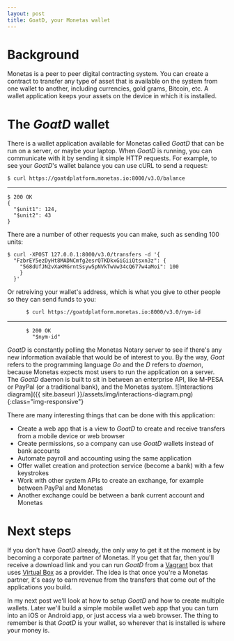 ```yaml
---
layout: post
title: GoatD, your Monetas wallet
---
```


# Background

Monetas is a peer to peer digital contracting system. You can create a contract to transfer any type of asset that is available on the system from one wallet to another, including currencies, gold grams, Bitcoin, etc. A wallet application keeps your assets on the device in which it is installed. 

# The *GoatD* wallet

There is a wallet application available for Monetas called *GoatD* that can be run on a server, or maybe your laptop. When *GoatD* is running, you can communicate with it by sending it simple HTTP requests. For example, to see your *GoatD*'s wallet balance you can use cURL to send a request:



    $ curl https://goatdplatform.monetas.io:8000/v3.0/balance

<hr class="codebreak">

    $ 200 OK
    {
      "$unit1": 124,
      "$unit2": 43
    }

There are a number of other requests you can make, such as sending 100 units:



    $ curl -XPOST 127.0.0.1:8000/v3.0/transfers -d '{
      "FzbrEY5ezDyHt8MADNCmfg2esrQTKDkxGiGiiQtsxn3z": {
        "568dUfJN2vXaKMGrntSsyw5pNVkTwVw34cQ677w4aMoi": 100
        }
      }'

Or retreiving your wallet's address, which is what you give to other people so they can send funds to you:




          $ curl https://goatdplatform.monetas.io:8000/v3.0/nym-id

<hr class="codebreak">

          $ 200 OK
            "$nym-id"

*GoatD* is constantly polling the Monetas Notary server to see if there's any new information available that would be of interest to you. By the way, *Goat* refers to the programming language *Go* and the *D* refers to *daemon*, because Monetas expects most users to run the application on a server. The *GoatD* daemon is built to sit in between an enterprise API, like M-PESA or PayPal (or a traditional bank), and the Monetas system. ![Interactions diagram]({{ site.baseurl }}/assets/img/interactions-diagram.png){:class="img-responsive"}

There are many interesting things that can be done with this application:

* Create a web app that is a view to *GoatD* to create and receive transfers from a mobile device or web browser
* Create permissions, so a company can use *GoatD* wallets instead of bank accounts
* Automate payroll and accounting using the same application
* Offer wallet creation and protection service (become a bank) with a few keystrokes
* Work with other system APIs to create an exchange, for example between PayPal and Monetas
* Another exchange could be between a bank current account and Monetas

# Next steps

If you don't have *GoatD* already, the only way to get it at the moment is by becoming a corporate partner of Monetas. If you get that far, then you'll receive a download link and you can run *GoatD* from a [Vagrant](https://www.vagrantup.com/) box that uses [Virtual Box](https://www.virtualbox.org/wiki/Downloads) as a provider. The idea is that once you're a Monetas partner, it's easy to earn revenue from the transfers that come out of the applications you build.

In my next post we'll look at how to setup *GoatD* and how to create multiple wallets. Later we'll build a simple mobile wallet web app that you can turn into an iOS or Android app, or just access via a web browser. The thing to remember is that *GoatD* is your wallet, so wherever that is installed is where your money is.

